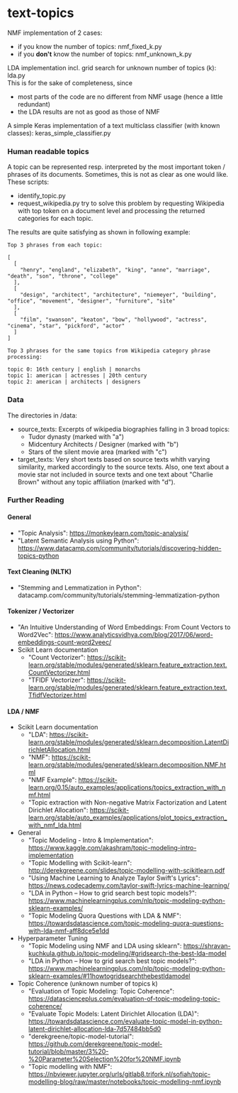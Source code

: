 # text-topics


NMF implementation of 2 cases:
- if you know the number of topics: nmf_fixed_k.py
- if you **don't** know the number of topics: nmf_unknown_k.py    

LDA implementation incl. grid search for unknown number of topics (k): lda.py    
This is for the sake of completeness, since 
- most parts of the code are no different from NMF usage (hence a little redundant)
- the LDA results are not as good as those of NMF

A simple Keras implementation of a text multiclass classifier (with known classes): keras_simple_classifier.py

### Human readable topics
A topic can be represented resp. interpreted by the most important token / phrases of its documents. Sometimes, this is not as clear as one would like.    
These scripts:
- identify_topic.py
- request_wikipedia.py
try to solve this problem by requesting Wikipedia with top token on a document level and processing the returned categories for each topic.

The results are quite satisfying as shown in following example:
```
Top 3 phrases from each topic:

[
  [
    "henry", "england", "elizabeth", "king", "anne", "marriage", "death", "son", "throne", "college"
  ],
  [
    "design", "architect", "architecture", "niemeyer", "building", "office", "movement", "designer", "furniture", "site"
  ],
  [
    "film", "swanson", "keaton", "bow", "hollywood", "actress", "cinema", "star", "pickford", "actor"
  ]
]
```

```
Top 3 phrases for the same topics from Wikipedia category phrase processing:

topic 0: 16th century | english | monarchs
topic 1: american | actresses | 20th century
topic 2: american | architects | designers
```

### Data
The directories in /data:
- source_texts: Excerpts of wikipedia biographies falling in 3 broad topics:
    - Tudor dynasty (marked with "a")
    - Midcentury Architects / Designer (marked with "b")
    - Stars of the silent movie area (marked with "c")
- target_texts: Very short texts based on source texts whith varying similarity, marked accordingly to the source texts. Also, one text about a movie star not included in source texts and one text about "Charlie Brown" without any topic affiliation (marked with "d").

### Further Reading
#### General
- "Topic Analysis": https://monkeylearn.com/topic-analysis/
- "Latent Semantic Analysis using Python": https://www.datacamp.com/community/tutorials/discovering-hidden-topics-python
#### Text Cleaning (NLTK)
- "Stemming and Lemmatization in Python": datacamp.com/community/tutorials/stemming-lemmatization-python
#### Tokenizer / Vectorizer
- "An Intuitive Understanding of Word Embeddings: From Count Vectors to Word2Vec": https://www.analyticsvidhya.com/blog/2017/06/word-embeddings-count-word2veec/
- Scikit Learn documentation
    - "Count Vectorizer": https://scikit-learn.org/stable/modules/generated/sklearn.feature_extraction.text.CountVectorizer.html
    - "TFIDF Vectorizer": https://scikit-learn.org/stable/modules/generated/sklearn.feature_extraction.text.TfidfVectorizer.html

#### LDA / NMF
- Scikit Learn documentation
    - "LDA": https://scikit-learn.org/stable/modules/generated/sklearn.decomposition.LatentDirichletAllocation.html
    - "NMF": https://scikit-learn.org/stable/modules/generated/sklearn.decomposition.NMF.html
    - "NMF Example": https://scikit-learn.org/0.15/auto_examples/applications/topics_extraction_with_nmf.html
    - "Topic extraction with Non-negative Matrix Factorization and Latent Dirichlet Allocation": https://scikit-learn.org/stable/auto_examples/applications/plot_topics_extraction_with_nmf_lda.html
- General
    - "Topic Modeling - Intro & Implementation": https://www.kaggle.com/akashram/topic-modeling-intro-implementation
    - "Topic Modelling with Scikit-learn": http://derekgreene.com/slides/topic-modelling-with-scikitlearn.pdf
    - "Using Machine Learning to Analyze Taylor Swift's Lyrics": https://news.codecademy.com/taylor-swift-lyrics-machine-learning/
    - "LDA in Python – How to grid search best topic models?": https://www.machinelearningplus.com/nlp/topic-modeling-python-sklearn-examples/
    - "Topic Modeling Quora Questions with LDA & NMF": https://towardsdatascience.com/topic-modeling-quora-questions-with-lda-nmf-aff8dce5e1dd
- Hyperparameter Tuning
    - "Topic Modeling using NMF and LDA using sklearn": https://shravan-kuchkula.github.io/topic-modeling/#gridsearch-the-best-lda-model
    - "LDA in Python – How to grid search best topic models?": https://www.machinelearningplus.com/nlp/topic-modeling-python-sklearn-examples/#11howtogridsearchthebestldamodel
- Topic Coherence (unknown number of topics k)
    - "Evaluation of Topic Modeling: Topic Coherence": https://datascienceplus.com/evaluation-of-topic-modeling-topic-coherence/
    - "Evaluate Topic Models: Latent Dirichlet Allocation (LDA)": https://towardsdatascience.com/evaluate-topic-model-in-python-latent-dirichlet-allocation-lda-7d57484bb5d0
    - "derekgreene/topic-model-tutorial": https://github.com/derekgreene/topic-model-tutorial/blob/master/3%20-%20Parameter%20Selection%20for%20NMF.ipynb
    - "Topic modelling with NMF": https://nbviewer.jupyter.org/urls/gitlab8.trifork.nl/sofiah/topic-modelling-blog/raw/master/notebooks/topic-modelling-nmf.ipynb